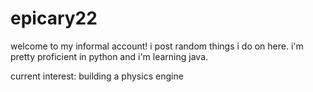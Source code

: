 # epicary22
welcome to my informal account! i post random things i do on here.
i'm pretty proficient in python and i'm learning java.

current interest: building a physics engine

<!---
epicary22/epicary22 is a ✨ special ✨ repository because its `README.md` (this file) appears on your GitHub profile.
You can click the Preview link to take a look at your changes.
--->
